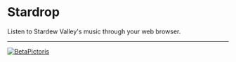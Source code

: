 # Stardrop

Listen to Stardew Valley's music through your web browser.

---

[![BetaPictoris](https://cdn.ozx.me/betapictoris/header.svg)](https://github.com/BetaPictoris)
